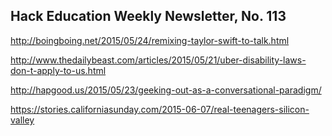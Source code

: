 ## Hack Education Weekly Newsletter, No. 113

http://boingboing.net/2015/05/24/remixing-taylor-swift-to-talk.html

http://www.thedailybeast.com/articles/2015/05/21/uber-disability-laws-don-t-apply-to-us.html

http://hapgood.us/2015/05/23/geeking-out-as-a-conversational-paradigm/

https://stories.californiasunday.com/2015-06-07/real-teenagers-silicon-valley
